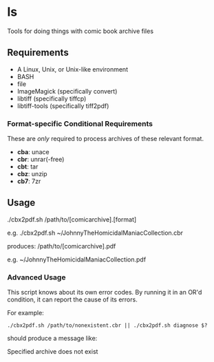 
ls
=======

Tools for doing things with comic book archive files

Requirements
------------

- A Linux, Unix, or Unix-like environment
- BASH
- file
- ImageMagick (specifically convert)
- libtiff (specifically tiffcp)
- libtiff-tools (specifically tiff2pdf)

### Format-specific Conditional Requirements

These are _only_ required to process archives of these relevant format.

- **cba**:    unace
- **cbr**:    unrar(-free)
- **cbt**:    tar
- **cbz**:    unzip
- **cb7**:    7zr

Usage
-----

./cbx2pdf.sh /path/to/\[comicarchive\].\[format\]

e.g.
    ./cbx2pdf.sh ~/JohnnyTheHomicidalManiacCollection.cbr

produces:
    /path/to/\[comicarchive\].pdf

e.g.
    ~/JohnnyTheHomicidalManiacCollection.pdf

### Advanced Usage

This script knows about its own error codes.  By running it in an OR'd condition, it can report the cause of its errors.

For example:

    ./cbx2pdf.sh /path/to/nonexistent.cbr || ./cbx2pdf.sh diagnose $?

should produce a message like:

   Specified archive does not exist
